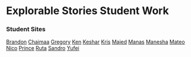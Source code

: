 Explorable Stories Student Work
===============================

### Student Sites
[Brandon](http://bcl320.nyuad.im)
[Chaimaa](http://cf1637.nyuad.im)
[Gregory](http://gg1720.nyuad.im)
[Ken](http://ki573.nyuad.im)
[Keshar](http://ks3984.nyuad.im)
[Kris](http://ktw272.nyuad.im)
[Majed](http://mb5507.nyuad.im)
[Manas](http://mp4083.nyuad.im)
[Manesha](http://mr4684.nyuad.im)
[Mateo](http://mcm785.nyuad.im)
[Nico](http://nhr231.nyuad.im)
[Prince](http://psa273.nyuad.im)
[Ruta](http://rk2845.nyuad.im)
[Sandro](http://sa3835.nyuad.im)
[Yufei](http://yg1262.nyuad.im)